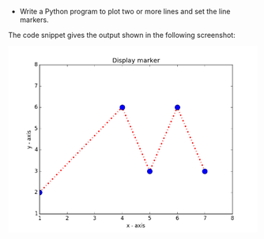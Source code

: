 * Write a Python program to plot two or more lines and set the line markers.

The code snippet gives the output shown in the following screenshot:

<center><img src="plotHW11.png"/></center>